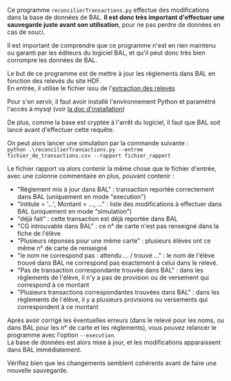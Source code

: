 Ce programme `reconcilierTransactions.py` effectue des modifications dans la base de données de BAL. **Il est donc très important d'effectuer une sauvegarde juste avant son utilisation**, pour ne pas perdre de données en cas de souci.

Il est important de comprendre que ce programme n'est en rien maintenu ou garanti par les éditeurs du logiciel BAL, et qu'il peut donc très bien corrompre les données de BAL.

Le but de ce programme est de mettre à jour les règlements dans BAL en fonction des relevés du site HDF.  
En entrée, il utilise le fichier issu de l'[extraction des relevés](Extraire_les-releves.md)

Pour s'en servir, il faut avoir installé l'environnement Python et paramétré l'accès à mysql (voir [la doc d'installation](Installation.md))

De plus, comme la base est cryptée à l'arrêt du logiciel, il faut que BAL soit lancé avant d'effectuer cette requête.

On peut alors lancer une simulation par la commande suivante :  
`python .\reconcilierTransactions.py --entree fichier_de_transactions.csv --rapport fichier_rapport`

Le fichier rapport va alors contenir la même chose que le fichier d'entrée, avec une colonne commentaire en plus, pouvant contenir :
 - "Règlement mis à jour dans BAL" : transaction reportée correctement dans BAL (uniquement en mode "execution")
 - "Intitule = '...', Montant = ..., ..." : liste des modifications à effectuer dans BAL (uniquement en mode "simulation")
 - "déjà fait" : cette transaction est déjà reportée dans BAL
 - "CG introuvable dans BAL" : ce n° de carte n'est pas renseigné dans la fiche de l'élève
 - "Plusieurs réponses pour une même carte" : plusieurs élèves ont ce même n° de carte de renseigné
 - "le nom ne correspond pas : attendu ... / trouvé ..." : le nom de l'élève trouvé dans BAL ne correspond pas exactement à celui dans le relevé.
 - "Pas de transaction correspondante trouvée dans BAL" : dans les règlements de l'élève, il n'y a pas de provision ou de versement qui correspond à ce montant
 - "Plusieurs transactions correspondantes trouvées dans BAL" : dans les règlements de l'élève, il y a plusieurs provisions ou versements qui correspondent à ce montant

Après avoir corrigé les éventuelles erreurs (dans le relevé pour les noms, ou dans BAL pour les n° de carte et les réglements), vous pouvez relancer le programme avec l'option `--execution`.  
La base de données est alors mise à jour, et les modifications apparaissent dans BAL immédiatement.

Vérifiez bien que les changements semblent cohérents avant de faire une nouvelle sauvegarde.